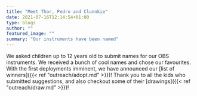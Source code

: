 ```yaml
---
title: "Meet Thor, Pedro and Clunnkie"
date: 2021-07-16T12:14:54+01:00
type: blogs
author: ""
featured_image: ""
summary: "Our instruments have been named"
---
```


We asked children up to 12 years old to submit names for our OBS instruments.  We received a bunch of cool names and chose our favourites.  With the first deployments imminent, we have announced our [list of winners]({{< ref "outreach/adopt.md" >}})!  Thank you to all the kids who submitted suggestions, and also checkout some of their [drawings]({{< ref "outreach/draw.md" >}})!